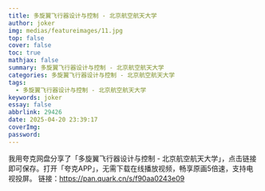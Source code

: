```yaml
---
title: 多旋翼飞行器设计与控制 - 北京航空航天大学
author: joker
img: medias/featureimages/11.jpg
top: false
cover: false
toc: true
mathjax: false
summary: 多旋翼飞行器设计与控制 - 北京航空航天大学
categories: 多旋翼飞行器设计与控制 - 北京航空航天大学
tags:
  - 多旋翼飞行器设计与控制 - 北京航空航天大学
keywords: joker
essay: false
abbrlink: 29426
date: 2025-04-20 23:39:17
coverImg:
password:
---
```


我用夸克网盘分享了「多旋翼飞行器设计与控制 - 北京航空航天大学」，点击链接即可保存。打开「夸克APP」，无需下载在线播放视频，畅享原画5倍速，支持电视投屏。
链接：https://pan.quark.cn/s/f90aa0243e09
